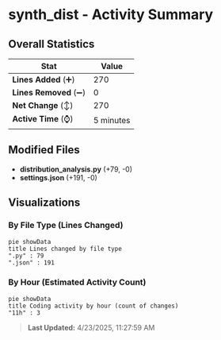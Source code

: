 # synth_dist - Activity Summary 

## Overall Statistics

| Stat                   | Value                                                             |
| ---------------------- | ----------------------------------------------------------------- |
| **Lines Added** (➕)   | 270                                          |
| **Lines Removed** (➖) | 0                                        |
| **Net Change** (↕)    | 270                |
| **Active Time** (⌚)   | 5 minutes |


## Modified Files
- **distribution_analysis.py** (+79, -0)
- **settings.json** (+191, -0)

## Visualizations

### By File Type (Lines Changed)

```mermaid
pie showData
title Lines changed by file type
".py" : 79
".json" : 191
```

### By Hour (Estimated Activity Count)

```mermaid
pie showData
title Coding activity by hour (count of changes)
"11h" : 3
```


> **Last Updated:** 4/23/2025, 11:27:59 AM